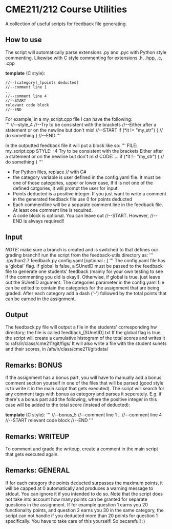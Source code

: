 # CME211/212 Course Utilities
A collection of useful scripts for feedback file generating.

## How to use
The script will automatically parse extensions .py and .pyc with Python style commenting. Likewise with C style commenting for extensions .h, .hpp, .c, .cpp

**template** (C style):
```
//--[category]_[points deducted]
//--comment line 1
..
//--comment line 4
//--START
relevant code block
//--END
```

For example, in a my_script.cpp file I can have the following:<br>
'''
//--style_4
//--Try to be consistent with the brackets
//--Either after a statement or on the newline but don't mix!
//--START
if (*it != "my_str") {
  // do something
}
//--END
'''

In the outputted feedback file it will put a block like so:
'''
FILE:           my_script.cpp
STYLE:          -4
Try to be consistent with the brackets
Either after a statement or on the newline but don't mix!
CODE:
...
if (*it != "my_str") {
  // do something
}
'''

* For Python files, replace // with C&#35;
* the category variable is user defined in the config.yaml file. It must be one of those categories, upper or lower case, If it is not one of the defined catgories, it will prompt the user for input.
* Points deducted is a positive integer. If you just want to write a comment in the generated feedback file use 0 for points deducted
* Each commentline will be a separate comment line in the feedback file. At least one comment line is required.
* A code block is optional. You can leave out //--START. However, //--END is always required!!


## Input
*NOTE:* make sure a branch is created and is switched to that defines our grading branch!!
run the script from the feedback-utils directory as:
'''
./python2.7 feedback.py config.yaml [optional : <SUnetID>]
'''
The config.yaml file has a 'global' flag. If global is false, a SUnetID must be passed to the feedback file to generate one students' feedback (mainly for your own testing to see if the commenting you did is okay!). Otherwise, if global is true, just leave out the SUnetID argument.
The categories parameter in the config.yaml file can be edited to contain the categories for the assignment that are being graded. After each category add a dash ('-') followed by the total points that can be earned in the assignment.

## Output
The feedback.py file will output a file in the students' corresponding hw directory; the file is called feedback_[SUnetID].txt
If the global flag is true, the script will create a cumulative histogram of the total scores and writes it to /afs/ir/class/cme211/git/figs/
It will also write a file with the student sunets and their scores, in /afs/ir/class/cme211/git/data/

## Remarks: BONUS
If the assignment has a bonus part, you will have to manually add a bonus comment section yourself in one of the files that will be parsed (good style is to write it in the main script that gets executed). The script will search for any comment tags with bonus as category and parses it seperately. E.g. if there's a bonus part add the following, where the positive integer in this case will be added to the total score (instead of deducted):

**template** (C style):
'''
//--bonus_5
//--comment line 1
..
//--comment line 4
//--START
relevant code block
//--END
'''

## Remarks: WRITEUP
To comment and grade the writeup, create a comment in the main script that gets executed again.

## Remarks: GENERAL
If for each category the points deducted surpasses the maximum points, it will be capped at 0 automatically and produces a warning message to stdout. You can ignore it if you intended to do so.
Note that the script does not take into account how many points can be granted for separate questions in the assignment. If for example question 1 earns you 20 functionality points, and question 2 earns you 30 in the same category, the script can not handle if you deducted more than 20 points for question 1 specifically. You have to take care of this yourself! So becareful! :)

